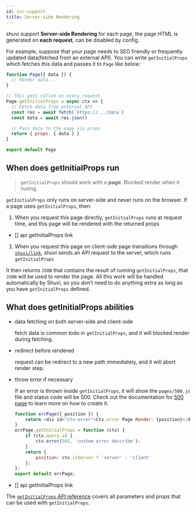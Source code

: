```yaml
---
id: ssr-support
title: Server-side Rendering
---
```


shuvi support **Server-side Rendering** for each page, the page HTML is generated on **each request**, can be disabled by config.

For example, suppose that your page needs to SEO friendly or frequently updated data(fetched from an external API). You can write `getInitialProps` which fetches this data and passes it to `Page` like below:

```jsx
function Page({ data }) {
  // Render data...
}

// This gets called on every request
Page.getInitialProps = async ctx => {
  // Fetch data from external API
  const res = await fetch(`https://.../data`)
  const data = await res.json()

  // Pass data to the page via props
  return { props: { data } }
}

export default Page
```

## When does getInitialProps run

> `getInitialProps` should work with a **page**. Blocked render when it runing.

`getInitialProps` only runs on server-side and never runs on the browser. If a page uses `getInitialProps`, then:

 1. When you request this page directly, `getInitialProps` runs at request time, and this page will be rendered with the returned props

 - [] api getInitialProps link
 1. When you request this page on client-side page transitions through [`shuvi/link`](#666), shuvi sends an API request to the server, which runs `getInitialProps`

It then returns `JSON` that contains the result of running `getInitialProps`, that `JSON` will be used to render the page. All this work will be handled automatically by Shuvi, so you don’t need to do anything extra as long as you have `getInitialProps` defined.

## What does getInitialProps abilities

- data fetching on both server-side and client-side
  
    fetch data is common todo in `getInitialProps`, and it will blocked render during fetching.
  
- redirect before rendered

  request can be redirect to a new path immediately, and it will abort render step.
  
- throw error if necessary 
  
  If an error is thrown inside `getInitialProps`, it will show the `pages/500.js` file and status code will be 500. Check out the documentation for [500 page](./custom-error.md#500-page) to learn more on how to create it.
  ```javascript
  function errPage({ position }) {
      return <div id="ctx-error">Ctx.error Page Render: {position}</div>;
  }
  errPage.getInitialProps = function (ctx) {
      if (ctx.query.a) {
          ctx.error(502, 'custom error describe');
      }
      return {
          position: ctx.isServer ? 'server' : 'client'
      };
  };
  export default errPage;
  ```

- [] api getInitialProps link

The [`getInitialProps` API reference](#666) covers all parameters and props that can be used with `getInitialProps`.
